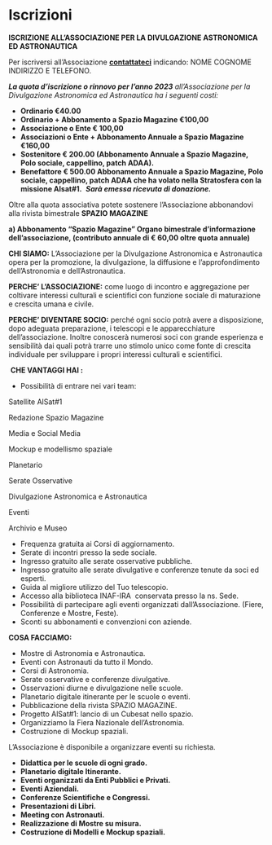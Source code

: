 Iscrizioni
==========

**ISCRIZIONE ALL’ASSOCIAZIONE PER LA DIVULGAZIONE ASTRONOMICA ED ASTRONAUTICA**

Per iscriversi all’Associazione **[contattateci](https://www.adaa.it/wp/wp-content/uploads/2022/09/contatti-adaa.pdf)** indicando: NOME COGNOME INDIRIZZO E TELEFONO.

_**La quota d’iscrizione o rinnovo per l’anno 2023** all’Associazione per la Divulgazione Astronomica ed Astronautica ha i seguenti costi:_

*   **Ordinario €40.00**
*   **Ordinario + Abbonamento a Spazio Magazine €100,00** 
*   **Associazione o Ente € 100,00**
*   **Associazioni o Ente + Abbonamento Annuale a Spazio Magazine €160,00** 
*   **Sostenitore € 200.00 (Abbonamento Annuale a Spazio Magazine, Polo sociale, cappellino, patch ADAA).**
*   **Benefattore € 500.00 Abbonamento Annuale a Spazio Magazine, Polo sociale, cappellino, patch ADAA che ha volato nella Stratosfera con la missione Alsat#1.**  **_Sarà emessa ricevuta di donazione._**

Oltre alla quota associativa potete sostenere l’Associazione abbonandovi alla rivista bimestrale **SPAZIO MAGAZINE**

**a) Abbonamento “Spazio Magazine” Organo bimestrale d’informazione dell’associazione, (contributo annuale di € 60,00 oltre quota annuale)**

**CHI SIAMO:** L’Associazione per la Divulgazione Astronomica e Astronautica opera per la promozione, la divulgazione, la diffusione e l’approfondimento dell’Astronomia e dell’Astronautica.

**PERCHE’ L’ASSOCIAZIONE:** come luogo di incontro e aggregazione per coltivare interessi culturali e scientifici con funzione sociale di maturazione e crescita umana e civile.

**PERCHE’ DIVENTARE SOCIO:** perché ogni socio potrà avere a disposizione, dopo adeguata preparazione, i telescopi e le apparecchiature dell’associazione. Inoltre conoscerà numerosi soci con grande esperienza e sensibilità dai quali potrà trarre uno stimolo unico come fonte di crescita individuale per sviluppare i propri interessi culturali e scientifici.

 **CHE VANTAGGI HAI :**

*   Possibilità di entrare nei vari team:

Satellite AlSat#1

Redazione Spazio Magazine

Media e Social Media

Mockup e modellismo spaziale

Planetario

Serate Osservative

Divulgazione Astronomica e Astronautica

Eventi

Archivio e Museo

*   Frequenza gratuita ai Corsi di aggiornamento.
*   Serate di incontri presso la sede sociale.
*   Ingresso gratuito alle serate osservative pubbliche.
*   Ingresso gratuito alle serate divulgative e conferenze tenute da soci ed esperti.
*   Guida al migliore utilizzo del Tuo telescopio.
*   Accesso alla biblioteca INAF-IRA  conservata presso la ns. Sede.
*   Possibilità di partecipare agli eventi organizzati dall’Associazione. (Fiere, Conferenze e Mostre, Feste).
*   Sconti su abbonamenti e convenzioni con aziende.

**COSA FACCIAMO:**

*   Mostre di Astronomia e Astronautica.
*   Eventi con Astronauti da tutto il Mondo.
*   Corsi di Astronomia.
*   Serate osservative e conferenze divulgative.
*   Osservazioni diurne e divulgazione nelle scuole.
*   Planetario digitale itinerante per le scuole o eventi.
*   Pubblicazione della rivista SPAZIO MAGAZINE.
*   Progetto AlSat#1: lancio di un Cubesat nello spazio.
*   Organizziamo la Fiera Nazionale dell’Astronomia.
*   Costruzione di Mockup spaziali.

L’Associazione è disponibile a organizzare eventi su richiesta.

*   **Didattica per le scuole di ogni grado.**
*   **Planetario digitale Itinerante.**
*   **Eventi organizzati da Enti Pubblici e Privati.**
*   **Eventi Aziendali.**
*   **Conferenze Scientifiche e Congressi.**
*   **Presentazioni di Libri.**
*   **Meeting con Astronauti.**
*   **Realizzazione di Mostre su misura.**
*   **Costruzione di Modelli e Mockup spaziali.**